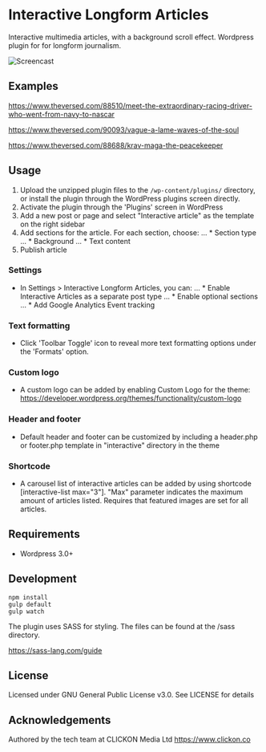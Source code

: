 # Interactive Longform Articles

Interactive multimedia articles, with a background scroll effect. Wordpress plugin for for longform journalism.

![Screencast](https://github.com/clickonmedia/interactive-longform-articles/blob/v2-dev/img/screen-480-15s-10fps.gif?raw=true)

## Examples

https://www.theversed.com/88510/meet-the-extraordinary-racing-driver-who-went-from-navy-to-nascar

https://www.theversed.com/90093/vague-a-lame-waves-of-the-soul

https://www.theversed.com/88688/krav-maga-the-peacekeeper

## Usage

1. Upload the unzipped plugin files to the `/wp-content/plugins/` directory, or install the plugin through the WordPress plugins screen directly.
2. Activate the plugin through the 'Plugins' screen in WordPress
3. Add a new post or page and select "Interactive article" as the template on the right sidebar
4. Add sections for the article. For each section, choose:
... * Section type
... * Background
... * Text content
5. Publish article

### Settings

* In Settings > Interactive Longform Articles, you can:
... * Enable Interactive Articles as a separate post type
... * Enable optional sections
... * Add Google Analytics Event tracking

### Text formatting

* Click 'Toolbar Toggle' icon to reveal more text formatting options under the 'Formats' option.

### Custom logo

* A custom logo can be added by enabling Custom Logo for the theme: https://developer.wordpress.org/themes/functionality/custom-logo

### Header and footer

* Default header and footer can be customized by including a header.php or footer.php template in  "interactive" directory in the theme

### Shortcode

* A carousel list of interactive articles can be added by using shortcode [interactive-list max="3"]. "Max" parameter indicates the maximum amount of articles listed. Requires that featured images are set for all articles.

## Requirements

* Wordpress 3.0+

## Development

```
npm install
gulp default
gulp watch
```

The plugin uses SASS for styling. The files can be found at the /sass directory.

https://sass-lang.com/guide

## License

Licensed under GNU General Public License v3.0. See LICENSE for details

## Acknowledgements

Authored by the tech team at CLICKON Media Ltd https://www.clickon.co
